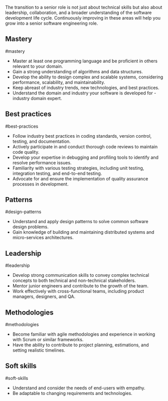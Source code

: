 The transition to a senior role is not just about technical skills but also about leadership, collaboration, and a broader understanding of the software development life cycle. Continuously improving in these areas will help you grow into a senior software engineering role.
## Mastery
#mastery 

- Master at least one programming language and be proficient in others relevant to your domain. 
- Gain a strong understanding of algorithms and data structures.
- Develop the ability to design complex and scalable systems, considering performance, scalability, and maintainability.
- Keep abreast of industry trends, new technologies, and best practices.
- Understand the domain and industry your software is developed for - industry domain expert.

## Best practices
#best-practices

- Follow industry best practices in coding standards, version control, testing, and documentation.
- Actively participate in and conduct thorough code reviews to maintain code quality.
- Develop your expertise in debugging and profiling tools to identify and resolve performance issues.
- Familiarity with various testing strategies, including unit testing, integration testing, and end-to-end testing.
- Advocate for and ensure the implementation of quality assurance processes in development.

## Patterns
#design-patterns 

- Understand and apply design patterns to solve common software design problems.
- Gain knowledge of building and maintaining distributed systems and micro-services architectures.

## Leadership
#leadership

* Develop strong communication skills to convey complex technical concepts to both technical and non-technical stakeholders.
* Mentor junior engineers and contribute to the growth of the team.
* Work effectively with cross-functional teams, including product managers, designers, and QA.

## Methodologies
#methodologies

- Become familiar with agile methodologies and experience in working with Scrum or similar frameworks.
- Have the ability to contribute to project planning, estimations, and setting realistic timelines.

## Soft skills
#soft-skills

* Understand and consider the needs of end-users with empathy.
* Be adaptable to changing requirements and technologies.
